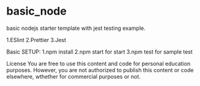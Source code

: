 # basic_node
basic nodejs starter template with jest testing example.

1.ESlint
2.Prettier
3.Jest


Basic SETUP:
1.npm install
2.npm start for start
3.npm test for sample test

License
You are free to use this content and code for personal education purposes. However, you are not authorized to publish this content or code elsewhere, wthether for commercial purposes or not.